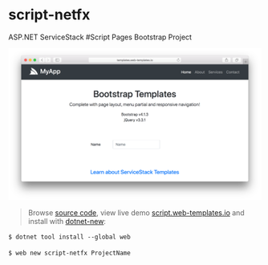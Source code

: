 # script-netfx

ASP.NET ServiceStack #Script Pages Bootstrap Project

[![](https://raw.githubusercontent.com/ServiceStack/Assets/master/csharp-templates/script.png)](http://sharp.web-templates.io/)

> Browse [source code](https://github.com/NetFrameworkTemplates/sharp-netfx), view live demo [script.web-templates.io](http://script.web-templates.io) and install with [dotnet-new](http://docs.servicestack.net/dotnet-new):

    $ dotnet tool install --global web

    $ web new script-netfx ProjectName


